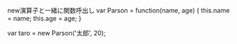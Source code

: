 new演算子と一緒に関数呼出し
var Parson = function(name, age) {
  this.name = name;
  this.age = age;
}

var taro = new Parson('太郎', 20);
